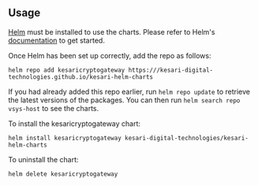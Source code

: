 ## Usage

[Helm](https://helm.sh) must be installed to use the charts.  Please refer to
Helm's [documentation](https://helm.sh/docs) to get started.

Once Helm has been set up correctly, add the repo as follows:

    helm repo add kesaricryptogateway https:///kesari-digital-technologies.github.io/kesari-helm-charts

If you had already added this repo earlier, run `helm repo update` to retrieve
the latest versions of the packages.  You can then run `helm search repo
vsys-host` to see the charts.

To install the kesaricryptogateway chart:

    helm install kesaricryptogateway kesari-digital-technologies/kesari-helm-charts

To uninstall the chart:

    helm delete kesaricryptogateway